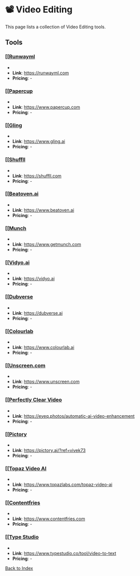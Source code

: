 # 📽️ Video Editing

This page lists a collection of Video Editing tools.

## Tools

### [[[Runwayml](https://runwayml.com)
-
- **Link**: https://runwayml.com
- **Pricing**: -

### [[[Papercup](https://www.papercup.com)
-
- **Link**: https://www.papercup.com
- **Pricing**: -

### [[[Gling](https://www.gling.ai)
-
- **Link**: https://www.gling.ai
- **Pricing**: -

### [[[Shuffll](https://shuffll.com)
-
- **Link**: https://shuffll.com
- **Pricing**: -

### [[[Beatoven.ai](https://www.beatoven.ai)
-
- **Link**: https://www.beatoven.ai
- **Pricing**: -

### [[[Munch](https://www.getmunch.com)
-
- **Link**: https://www.getmunch.com
- **Pricing**: -

### [[[Vidyo.ai](https://vidyo.ai)
-
- **Link**: https://vidyo.ai
- **Pricing**: -

### [[[Dubverse](https://dubverse.ai)
-
- **Link**: https://dubverse.ai
- **Pricing**: -

### [[[Colourlab](https://www.colourlab.ai)
-
- **Link**: https://www.colourlab.ai
- **Pricing**: -

### [[[Unscreen.com](https://www.unscreen.com)
-
- **Link**: https://www.unscreen.com
- **Pricing**: -

### [[[Perfectly Clear Video](https://eyeq.photos/automatic-ai-video-enhancement)
-
- **Link**: https://eyeq.photos/automatic-ai-video-enhancement
- **Pricing**: -

### [[[Pictory](https://pictory.ai/?ref=vivek73)
-
- **Link**: https://pictory.ai/?ref=vivek73
- **Pricing**: -

### [[[Topaz Video AI](https://www.topazlabs.com/topaz-video-ai)
-
- **Link**: https://www.topazlabs.com/topaz-video-ai
- **Pricing**: -

### [[[Contentfries](https://www.contentfries.com)
-
- **Link**: https://www.contentfries.com
- **Pricing**: -

### [[[Type Studio](https://www.typestudio.co/tool/video-to-text)
-
- **Link**: https://www.typestudio.co/tool/video-to-text
- **Pricing**: -


[Back to Index](../README.MD)
